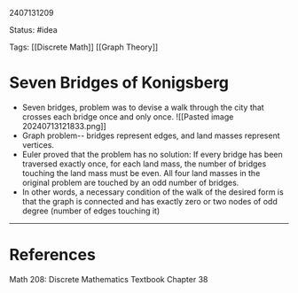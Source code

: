 2407131209

Status: #idea

Tags: [[Discrete Math]] [[Graph Theory]]

# Seven Bridges of Konigsberg

- Seven bridges, problem was to devise a walk through the city that crosses each bridge once and only once.
	![[Pasted image 20240713121833.png]]
- Graph problem-- bridges represent edges, and land masses represent vertices.
- Euler proved that the problem has no solution: If every bridge has been traversed exactly once, for each land mass, the number of bridges touching the land mass must be even. All four land masses in the original problem are touched by an odd number of bridges.
- In other words, a necessary condition of the walk of the desired form is that the graph is connected and has exactly zero or two nodes of odd degree (number of edges touching it)



---
# References

Math 208: Discrete Mathematics Textbook Chapter 38 